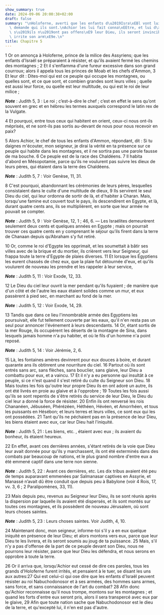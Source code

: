 ```yaml
---
show_summary: true
date: 2024-09-06 20:00:38+02:00
draft: false
summary: "\nHoloferne, averti que les enfants d\u2019Isra\xEBl vont lui r\xE9sister,\
  \ demande qui ils sont.\nAchior les lui fait conna\xEEtre, et lui d\xE9clare, que\
  \ s\u2019ils n\u2019ont pas offens\xE9 leur Dieu, ils seront invincibles.\nCe discours\
  \ irrite son arm\xE9e.\n"
title: Chapitre 5
---
```





1 Or on annonça à Holoferne, prince de la milice des Assyriens; que les enfants d'Israël se préparaient à résister, et qu'ils avaient fermé les chemins des montagnes ; 2 Et il s'enflamma d'une fureur excessive dans son grand courroux; alors il appela tous les princes de Moab et les chefs d'Ammon, 3 Et leur dit : Dites-moi qui est ce peuple qui occupe les montagnes, ou quelles sont, et ce que sont, et combien grandes sont leurs villes ; quelle est aussi leur force, ou quelle est leur multitude, ou qui est le roi de leur milice ;

***Note*** :  Judith 5, 3 : Le roi ; c’est-à-dire le chef ; c’est en effet le sens qu’ont souvent en grec et en hébreu les termes auxquels correspond le latin rex de la Vulgate.

4 Et pourquoi, entre tous ceux qui habitent en orient, ceux-ci nous ont-ils méprisés, et ne sont-ils pas sortis au-devant de nous pour nous recevoir en paix?


5 Alors Achior, le chef de tous les enfants d'Ammon, répondant, dit : Si tu daignes m'écouter, mon seigneur, je dirai la vérité en ta présence sur ce peuple qui habite dans les montagnes, et il ne sortira pas une parole fausse de ma bouche. 6 Ce peuple est de la race des Chaldéens. 7 Il habita d'abord en Mésopotamie, parce qu'ils ne voulurent pas suivre les dieux de leurs pères, qui étaient dans la terre des Chaldéens.

***Note*** :  Judith 5, 7 : Voir Genèse, 11, 31.

8 C'est pourquoi, abandonnant les cérémonies de leurs pères, lesquelles consistaient dans le culte d'une multitude de dieux, 9 Ils servirent le seul Dieu du ciel, qui leur ordonna de sortir de là, et d'habiter à Charan. Mais, lorsqu'une famine eut couvert tout le pays, ils descendirent en Egypte, et là, durant quatre cents ans, ils se multiplièrent, en sorte que leur armée ne pouvait se compter.

***Note*** :  Judith 5, 9 : Voir Genèse, 12, 1 ; 46, 6. ― Les Israélites demeurèrent seulement deux cents et quelques années en Egypte ; mais on pourrait trouver ces quatre cents en y comprenant le séjour qu’ils firent dans la terre de Chanaan depuis qu’Abraham s’y fut retiré.

10 Or, comme le roi d'Egypte les opprimait, et les soumettait à bâtir ses villes avec de la brique et du mortier, ils crièrent vers leur Seigneur, qui frappa toute la terre d'Egypte de plaies diverses. 11 Et lorsque les Égyptiens les eurent chassés de chez eux, que la plaie fut détournée d'eux, et qu'ils voulurent de nouveau les prendre et les rappeler à leur service,

***Note*** :  Judith 5, 11 : Voir Exode, 12, 33.

12 Le Dieu du ciel leur ouvrit la mer pendant qu'ils fuyaient ; de manière que d'un côté et de l'autre les eaux étaient solides comme un mur, et eux passèrent à pied sec, en marchant au fond de la mer.

***Note*** :  Judith 5, 12 : Voir Exode, 14, 29.

13 Tandis que dans ce lieu l'innombrable armée des Egyptiens les poursuivait, elle fut tellement couverte par les eaux, qu'il n'en resta pas un seul pour annoncer l'événement à leurs descendants. 14 Or, étant sortis de la mer Rouge, ils occupèrent les déserts de la montagne de Sina, dans lesquels jamais homme n'a pu habiter, et où le fils d'un homme n'a point reposé.

***Note*** :  Judith 5, 14 : Voir Jérémie, 2, 6.

15 Là, les fontaines amères devinrent pour eux douces à boire, et durant quarante ans ils obtinrent une nourriture du ciel. 16 Partout où ils sont entrés sans arc, sans flèches, sans bouclier, sans glaive, leur Dieu a combattu pour eux, et a vaincu. 17 Et il n'y a eu personne qui insultât à ce peuple, si ce n'est quand il s'est retiré du culte du Seigneur son Dieu. 18 Mais toutes les fois qu'outre leur propre Dieu ils en ont adoré un autre, ils ont été livrés en proie au glaive et à l'opprobre ; 19 Toutes les fois aussi qu'ils se sont repentis de s'être retirés du service de leur Dieu, le Dieu du ciel leur a donné la force de résister. 20 Enfin ils ont renversé les rois Chananéen, Jébuséen, Phérézéen, Héthéen, Hévéen, et Amorrhéen, et tous les puissants en Hésébon; et leurs terres et leurs villes, ce sont eux qui les ont possédées. 21 Tant qu'ils ne péchaient pas en la présence de leur Dieu, les biens étaient avec eux, car leur Dieu hait l'iniquité.

***Note*** :  Judith 5, 21 : Les biens, etc. , étaient avec eux ; ils avaient du bonheur, ils étaient heureux.

22 En effet, avant ces dernières années, s'étant retirés de la voie que Dieu leur avait donnée pour qu'ils y marchassent, ils ont été exterminés dans des combats par beaucoup de nations, et le plus grand nombre d'entre eux a été emmené captif dans une terre non sienne.

***Note*** :  Judith 5, 22 : Avant ces dernières, etc. Les dix tribus avaient été peu de temps auparavant emmenées par Salmanasar captives en Assyrie, et Manassé n’avait dû être conduit que depuis peu à Babylone (voir 4 Rois, 17, vv. 3, 6 ; 2 Paralipomènes, 33, 11).

23 Mais depuis peu, revenus au Seigneur leur Dieu, ils se sont réunis après la dispersion par laquelle ils avaient été dispersés, et ils sont montés sur toutes ces montagnes, et ils possèdent de nouveau Jérusalem, où sont leurs choses saintes.

***Note*** :  Judith 5, 23 : Leurs choses saintes. Voir Judith, 4, 10.

24 Maintenant donc, mon seigneur, informe-toi s'il y a en eux quelque iniquité en présence de leur Dieu; et alors montons vers eux, parce que leur Dieu te les livrera, et ils seront soumis au joug de ta puissance. 25 Mais, s'il n'y a pas d'offense de la part de ce peuple devant son Dieu, nous ne pourrons leur résister, parce que leur Dieu les défendra, et nous serons en opprobre à toute la terre.


26 Or il arriva que, lorsqu'Achior eut cessé de dire ces paroles, tous les grands d'Holoferne furent irrités, et pensaient à le tuer, se disant les uns aux autres:27 Qui est celui-ci qui ose dire que les enfants d'Israël peuvent résister au roi Nabuchodonosor et à ses armées, des hommes sans armes, sans force, et sans connaissance de l'art du combat? 28 Afin donc qu'Achior reconnaisse qu'il nous trompe, montons sur les montagnes ; et quand les forts d'entre eux seront pris, alors il sera transpercé avec eux par le glaive, 29 Afin que toute nation sache que Nabuchodonosor est le dieu de la terre, et qu'excepté lui, il n'en est pas d'autre.

